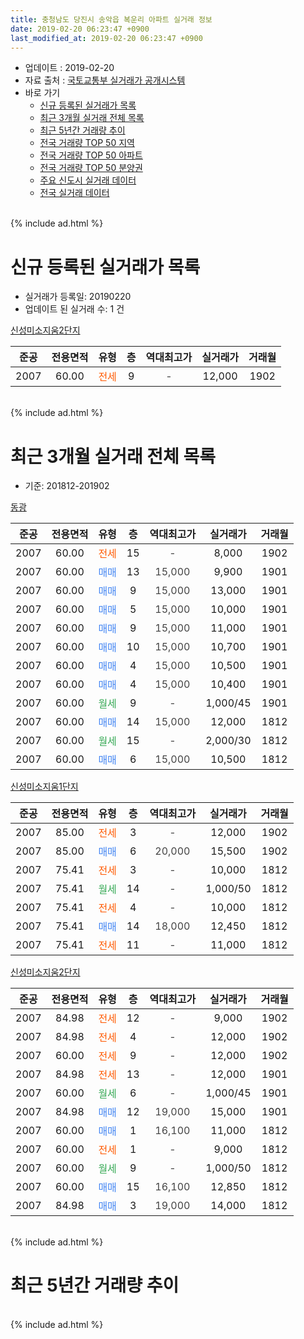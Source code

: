 ```yaml
---
title: 충청남도 당진시 송악읍 복운리 아파트 실거래 정보
date: 2019-02-20 06:23:47 +0900
last_modified_at: 2019-02-20 06:23:47 +0900
---
```


* 업데이트 : 2019-02-20
* 자료 출처 : [국토교통부 실거래가 공개시스템](http://rt.molit.go.kr)
* 바로 가기
    * [신규 등록된 실거래가 목록](#신규-등록된-실거래가-목록)
    * [최근 3개월 실거래 전체 목록](#최근-3개월-실거래-전체-목록)
    * [최근 5년간 거래량 추이](#최근-5년간-거래량-추이)
    * [전국 거래량 TOP 50 지역](https://inasie.github.io/apt-trade-info/최근-3개월-전국에서-가장-거래가-많이-발생한-지역)
    * [전국 거래량 TOP 50 아파트](https://inasie.github.io/apt-trade-info/최근-3개월-전국에서-가장-거래가-많이-발생한-아파트)
    * [전국 거래량 TOP 50 분양권](https://inasie.github.io/apt-trade-info/최근-3개월-전국에서-가장-거래가-많이-발생한-분양권)
    * [주요 신도시 실거래 데이터](https://inasie.github.io/apt-trade-info/주요-신도시)
    * [전국 실거래 데이터](https://inasie.github.io/apt-trade-info/전국)
<br>
{% include ad.html %}
<br>

# 신규 등록된 실거래가 목록
* 실거래가 등록일: 20190220
* 업데이트 된 실거래 수: 1 건


[신성미소지움2단지](https://search.naver.com/search.naver?query=%EC%B6%A9%EC%B2%AD%EB%82%A8%EB%8F%84+%EB%8B%B9%EC%A7%84%EC%8B%9C+%EC%86%A1%EC%95%85%EC%9D%8D+%EB%B3%B5%EC%9A%B4%EB%A6%AC+%EC%8B%A0%EC%84%B1%EB%AF%B8%EC%86%8C%EC%A7%80%EC%9B%802%EB%8B%A8%EC%A7%80)

|준공|전용면적|유형|층|역대최고가|실거래가|거래월|
|:---:|:---:|:---:|:---:|:---:|:---:|:---:|
|2007|60.00|<span style="color:#ff5a00">전세</span>|9|<span style="color:#444444">-</span>|12,000|1902|


<br>
{% include ad.html %}
<br>

# 최근 3개월 실거래 전체 목록
* 기준: 201812-201902


[동광](https://search.naver.com/search.naver?query=%EC%B6%A9%EC%B2%AD%EB%82%A8%EB%8F%84+%EB%8B%B9%EC%A7%84%EC%8B%9C+%EC%86%A1%EC%95%85%EC%9D%8D+%EB%B3%B5%EC%9A%B4%EB%A6%AC+%EB%8F%99%EA%B4%91)

|준공|전용면적|유형|층|역대최고가|실거래가|거래월|
|:---:|:---:|:---:|:---:|:---:|:---:|:---:|
|2007|60.00|<span style="color:#ff5a00">전세</span>|15|<span style="color:#444444">-</span>|8,000|1902|
|2007|60.00|<span style="color:#4285f3">매매</span>|13|<span style="color:#444444">15,000</span>|9,900|1901|
|2007|60.00|<span style="color:#4285f3">매매</span>|9|<span style="color:#444444">15,000</span>|13,000|1901|
|2007|60.00|<span style="color:#4285f3">매매</span>|5|<span style="color:#444444">15,000</span>|10,000|1901|
|2007|60.00|<span style="color:#4285f3">매매</span>|9|<span style="color:#444444">15,000</span>|11,000|1901|
|2007|60.00|<span style="color:#4285f3">매매</span>|10|<span style="color:#444444">15,000</span>|10,700|1901|
|2007|60.00|<span style="color:#4285f3">매매</span>|4|<span style="color:#444444">15,000</span>|10,500|1901|
|2007|60.00|<span style="color:#4285f3">매매</span>|4|<span style="color:#444444">15,000</span>|10,400|1901|
|2007|60.00|<span style="color:#34a853">월세</span>|9|<span style="color:#444444">-</span>|1,000/45|1901|
|2007|60.00|<span style="color:#4285f3">매매</span>|14|<span style="color:#444444">15,000</span>|12,000|1812|
|2007|60.00|<span style="color:#34a853">월세</span>|15|<span style="color:#444444">-</span>|2,000/30|1812|
|2007|60.00|<span style="color:#4285f3">매매</span>|6|<span style="color:#444444">15,000</span>|10,500|1812|

[신성미소지움1단지](https://search.naver.com/search.naver?query=%EC%B6%A9%EC%B2%AD%EB%82%A8%EB%8F%84+%EB%8B%B9%EC%A7%84%EC%8B%9C+%EC%86%A1%EC%95%85%EC%9D%8D+%EB%B3%B5%EC%9A%B4%EB%A6%AC+%EC%8B%A0%EC%84%B1%EB%AF%B8%EC%86%8C%EC%A7%80%EC%9B%801%EB%8B%A8%EC%A7%80)

|준공|전용면적|유형|층|역대최고가|실거래가|거래월|
|:---:|:---:|:---:|:---:|:---:|:---:|:---:|
|2007|85.00|<span style="color:#ff5a00">전세</span>|3|<span style="color:#444444">-</span>|12,000|1902|
|2007|85.00|<span style="color:#4285f3">매매</span>|6|<span style="color:#444444">20,000</span>|15,500|1902|
|2007|75.41|<span style="color:#ff5a00">전세</span>|3|<span style="color:#444444">-</span>|10,000|1812|
|2007|75.41|<span style="color:#34a853">월세</span>|14|<span style="color:#444444">-</span>|1,000/50|1812|
|2007|75.41|<span style="color:#ff5a00">전세</span>|4|<span style="color:#444444">-</span>|10,000|1812|
|2007|75.41|<span style="color:#4285f3">매매</span>|14|<span style="color:#444444">18,000</span>|12,450|1812|
|2007|75.41|<span style="color:#ff5a00">전세</span>|11|<span style="color:#444444">-</span>|11,000|1812|

[신성미소지움2단지](https://search.naver.com/search.naver?query=%EC%B6%A9%EC%B2%AD%EB%82%A8%EB%8F%84+%EB%8B%B9%EC%A7%84%EC%8B%9C+%EC%86%A1%EC%95%85%EC%9D%8D+%EB%B3%B5%EC%9A%B4%EB%A6%AC+%EC%8B%A0%EC%84%B1%EB%AF%B8%EC%86%8C%EC%A7%80%EC%9B%802%EB%8B%A8%EC%A7%80)

|준공|전용면적|유형|층|역대최고가|실거래가|거래월|
|:---:|:---:|:---:|:---:|:---:|:---:|:---:|
|2007|84.98|<span style="color:#ff5a00">전세</span>|12|<span style="color:#444444">-</span>|9,000|1902|
|2007|84.98|<span style="color:#ff5a00">전세</span>|4|<span style="color:#444444">-</span>|12,000|1902|
|2007|60.00|<span style="color:#ff5a00">전세</span>|9|<span style="color:#444444">-</span>|12,000|1902|
|2007|84.98|<span style="color:#ff5a00">전세</span>|13|<span style="color:#444444">-</span>|12,000|1901|
|2007|60.00|<span style="color:#34a853">월세</span>|6|<span style="color:#444444">-</span>|1,000/45|1901|
|2007|84.98|<span style="color:#4285f3">매매</span>|12|<span style="color:#444444">19,000</span>|15,000|1901|
|2007|60.00|<span style="color:#4285f3">매매</span>|1|<span style="color:#444444">16,100</span>|11,000|1812|
|2007|60.00|<span style="color:#ff5a00">전세</span>|1|<span style="color:#444444">-</span>|9,000|1812|
|2007|60.00|<span style="color:#34a853">월세</span>|9|<span style="color:#444444">-</span>|1,000/50|1812|
|2007|60.00|<span style="color:#4285f3">매매</span>|15|<span style="color:#444444">16,100</span>|12,850|1812|
|2007|84.98|<span style="color:#4285f3">매매</span>|3|<span style="color:#444444">19,000</span>|14,000|1812|


<br>
{% include ad.html %}
<br>

# 최근 5년간 거래량 추이


<div style="width:100%;">
    <canvas id="deal_progress" height="200"></canvas>
</div>

<script>
new Chart(document.getElementById("deal_progress"), {
    type: 'line',
    data: {
        labels: ['201402','201403','201404','201405','201406','201407','201408','201409','201410','201411','201412','201501','201502','201503','201504','201505','201506','201507','201508','201509','201510','201511','201512','201601','201602','201603','201604','201605','201606','201607','201608','201609','201610','201611','201612','201701','201702','201703','201704','201705','201706','201707','201708','201709','201710','201711','201712','201801','201802','201803','201804','201805','201806','201807','201808','201809','201810','201811','201812','201901','201902'],
        datasets: [{
            label: '매매',
            pointRadius: 1,
            data: [16, 14, 23, 28, 17, 28, 28, 27, 29, 21, 34, 16, 22, 31, 21, 40, 27, 42, 39, 51, 48, 31, 8, 12, 10, 19, 5, 13, 13, 8, 8, 13, 15, 7, 4, 3, 10, 11, 9, 8, 17, 14, 10, 3, 11, 2, 8, 14, 13, 11, 6, 5, 5, 5, 8, 6, 7, 11, 6, 8, 1],
            borderColor: "rgba(255, 201, 14, 1)",
            backgroundColor: "rgba(255, 201, 14, 0.5)",
            fill: false,
            lineTension: 0
        },{
            label: '전월세',
            pointRadius: 1,
            data: [16, 13, 10, 10, 5, 11, 7, 14, 14, 11, 9, 9, 4, 9, 9, 11, 7, 3, 5, 4, 13, 12, 7, 10, 7, 8, 5, 12, 6, 6, 11, 9, 8, 8, 7, 5, 11, 10, 4, 5, 7, 5, 5, 7, 10, 8, 7, 8, 10, 8, 7, 9, 2, 7, 9, 4, 9, 5, 7, 3, 5],
            borderColor: "rgba(0, 141, 185, 1)",
            backgroundColor: "rgba(0, 141, 185, 0.5)",
            fill: false,
            lineTension: 0
        }
        ]
    },
    options: {
        responsive: true,
        title: {
            display: false
        },
        tooltips: {
            mode: 'index',
            intersect: false
        },
        hover: {
            mode: 'nearest',
            intersect: true
        },
        scales: {
            xAxes: [{
                display: true,
                scaleLabel: {
                    display: true,
                    labelString: '년/월'
                }
            }],
            yAxes: [{
                display: true,
                ticks: {
                    suggestedMin: 0,
                },
                scaleLabel: {
                    display: true,
                    labelString: '실거래 수'
                }
            }]
        }
    }
});

</script>


<br>
{% include ad.html %}
<br>

